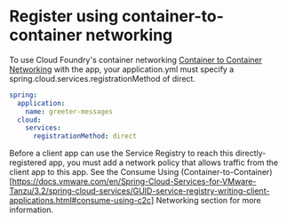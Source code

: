 # Register using container-to-container networking

To use Cloud Foundry's container networking [Container to Container Networking](https://docs.vmware.com/en/VMware-Tanzu-Application-Service/6.0/tas-for-vms/understand-cf-networking.html) with the app, your application.yml must specify a spring.cloud.services.registrationMethod of direct.
```yaml
spring:
  application:
    name: greeter-messages
  cloud:
    services:
      registrationMethod: direct
```

Before a client app can use the Service Registry to reach this directly-registered app, you must add a network policy that allows traffic from the client app to this app. See the Consume Using (Container-to-Container)[https://docs.vmware.com/en/Spring-Cloud-Services-for-VMware-Tanzu/3.2/spring-cloud-services/GUID-service-registry-writing-client-applications.html#consume-using-c2c] Networking section for more information.

